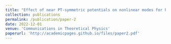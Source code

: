 ```yaml
---
title: "Effect of near PT-symmetric potentials on nonlinear modes for higher-order generalized Ginzburg-Landau model"
collection: publications
permalink: /publication/paper-2
date: 2022-12-01
venue: 'Communications in Theoretical Physics'
paperurl: 'http://academicpages.github.io/files/paper2.pdf'
---
```

